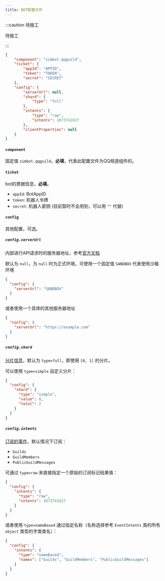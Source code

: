 ```yaml
---
title: BOT配置文件
---
```


:::caution 待施工

待施工

:::

```json title='xxx.bot.json'
{
    "component": "simbot.qqguild",
    "ticket": {
        "appId": "APPID",
        "token": "TOKEN",
        "secret": "SECRET"
    },
    "config": {
        "serverUrl": null,
        "shard": {
            "type": "full"
        },
        "intents": {
            "type": "raw",
            "intents": 1073741827
        },
        "clientProperties": null
    }
}
```

#### `component`

固定值 `simbot.qqguild`，**必填**，代表此配置文件为QQ频道组件的。

#### `ticket`

bot的票据信息，**必填**。

- `appId`: BotAppID
- `token`: 机器人令牌
- `secret`: 机器人密钥 (目前暂时不会用到，可以用 `""` 代替)

#### `config`

其他配置，可选。

##### `config.serverUrl`

内部进行API请求时的服务器地址，参考[官方文档](https://bot.q.qq.com/wiki/develop/api/)

默认为 `null`，为 `null` 时为正式环境，可使用一个固定值 `SANDBOX` 代表使用沙箱环境

```json
{
  "config": {
    "serverUrl": "SANDBOX"
  }  
}
```

或者使用一个具体的其他服务器地址

```json
{
  "config": {
    "serverUrl": "https://example.com"
  }  
}
```

##### `config.shard`

[分片信息](https://bot.q.qq.com/wiki/develop/api/gateway/shard.html)，默认为 `type=full`，即使用 `[0, 1]` 的分片。

可以使用 `type=simple` 自定义分片：

```json
{
  "config": {
    "shard": {
      "type": "simple",
      "value": 0,
      "total": 2
    }
  }  
}
```

##### `config.intents`

[订阅的事件](https://bot.q.qq.com/wiki/develop/api/gateway/intents.html)，默认情况下订阅：

- `Guilds`
- `GuildMembers`
- `PublicGuildMessages`

可通过 `type=raw` 来直接指定一个原始的订阅标记结果值：

```json
{
  "config": {
    "intents": {
      "type": "raw",
      "intents": 1073741827
    }
  }  
}
```

或者使用 `type=nameBased` 通过指定名称（名称选择参考 `EventIntents` 类的所有 `object` 类型的字类类名）：

```json
{
  "config": {
    "intents": {
      "type": "nameBased",
      "names": ["Guilds", "GuildMembers", "PublicGuildMessages"]
    }
  }  
}
```
